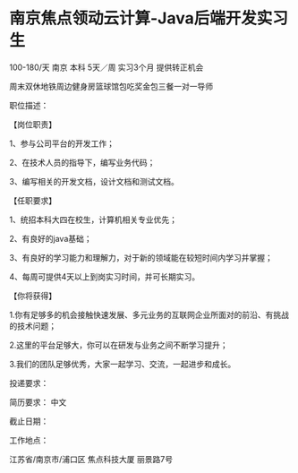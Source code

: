 # 南京焦点领动云计算-Java后端开发实习生

100-180/天 南京 本科 5天／周 实习3个月 提供转正机会

周末双休地铁周边健身房篮球馆包吃奖金包三餐一对一导师

职位描述：

【岗位职责】 

1、参与公司平台的开发工作； 

2、在技术人员的指导下，编写业务代码； 

3、编写相关的开发文档，设计文档和测试文档。 

【任职要求】 

1、统招本科大四在校生，计算机相关专业优先； 

2、有良好的java基础； 

3、有良好的学习能力和理解力，对于新的领域能在较短时间内学习并掌握； 

4、每周可提供4天以上到岗实习时间，并可长期实习。 

【你将获得】 

1.你有足够多的机会接触快速发展、多元业务的互联网企业所面对的前沿、有挑战的技术问题； 

2.这里的平台足够大，你可以在研发与业务之间不断学习提升； 

3.我们的团队足够优秀，大家一起学习、交流，一起进步和成长。

投递要求：

简历要求： 中文

截止日期：

工作地点：

江苏省/南京市/浦口区 焦点科技大厦 丽景路7号